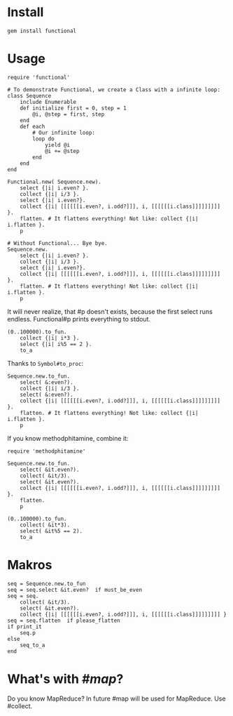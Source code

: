 Install
=======

	gem install functional

Usage
=====

	require 'functional'
	
	# To demonstrate Functional, we create a Class with a infinite loop:
	class Sequence
		include Enumerable
		def initialize first = 0, step = 1
			@i, @step = first, step
		end
		def each
			# Our infinite loop:
			loop do
				yield @i
				@i += @step
			end
		end
	end
	
	Functional.new( Sequence.new).
		select {|i| i.even? }.
		collect {|i| i/3 }.
		select {|i| i.even?}.
		collect {|i| [[[[[[i.even?, i.odd?]]], i, [[[[[[i.class]]]]]]]]] }.
		flatten. # It flattens everything! Not like: collect {|i| i.flatten }.
		p
	
	# Without Functional... Bye bye.
	Sequence.new.
		select {|i| i.even? }.
		collect {|i| i/3 }.
		select {|i| i.even?}.
		collect {|i| [[[[[[i.even?, i.odd?]]], i, [[[[[[i.class]]]]]]]]] }.
		flatten. # It flattens everything! Not like: collect {|i| i.flatten }.
		p

It will never realize, that #p doesn't exists, because the first select runs endless.
Functional#p prints everything to stdout.

	(0..100000).to_fun.
		collect {|i| i*3 }.
		select {|i| i%5 == 2 }.
		to_a

Thanks to `Symbol#to_proc`:

	Sequence.new.to_fun.
		select( &:even?).
		collect {|i| i/3 }.
		select( &:even?).
		collect {|i| [[[[[[i.even?, i.odd?]]], i, [[[[[[i.class]]]]]]]]] }.
		flatten. # It flattens everything! Not like: collect {|i| i.flatten }.
		p

If you know methodphitamine,  combine it:

	require 'methodphitamine'
	
	Sequence.new.to_fun.
		select( &it.even?).
		collect( &it/3).
		select( &it.even?).
		collect {|i| [[[[[[i.even?, i.odd?]]], i, [[[[[[i.class]]]]]]]]] }.
		flatten.
		p

	(0..100000).to_fun.
		collect( &it*3).
		select( &it%5 == 2).
		to_a

Makros
======

	seq = Sequence.new.to_fun
	seq = seq.select &it.even?  if must_be_even
	seq = seq.
		collect( &it/3).
		select( &it.even?).
		collect {|i| [[[[[[i.even?, i.odd?]]], i, [[[[[[i.class]]]]]]]]] }
	seq = seq.flatten  if please_flatten
	if print_it
		seq.p
	else
		seq_to_a
	end

What's with _#map_?
=================

Do you know MapReduce?  In future #map will be used for MapReduce.  Use #collect.
